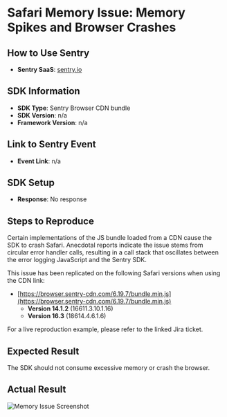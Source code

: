 # Safari Memory Issue: Memory Spikes and Browser Crashes

## How to Use Sentry
- **Sentry SaaS**: [sentry.io](https://sentry.io)

## SDK Information
- **SDK Type**: Sentry Browser CDN bundle
- **SDK Version**: n/a
- **Framework Version**: n/a

## Link to Sentry Event
- **Event Link**: n/a

## SDK Setup
- **Response**: No response

## Steps to Reproduce
Certain implementations of the JS bundle loaded from a CDN cause the SDK to crash Safari. Anecdotal reports indicate the issue stems from circular error handler calls, resulting in a call stack that oscillates between the error logging JavaScript and the Sentry SDK.

This issue has been replicated on the following Safari versions when using the CDN link:
- [https://browser.sentry-cdn.com/6.19.7/bundle.min.js](https://browser.sentry-cdn.com/6.19.7/bundle.min.js)
  - **Version 14.1.2** (16611.3.10.1.16)
  - **Version 16.3** (18614.4.6.1.6)

For a live reproduction example, please refer to the linked Jira ticket.

## Expected Result
The SDK should not consume excessive memory or crash the browser.

## Actual Result
![Memory Issue Screenshot](https://github.com/user-attachments/assets/cd7f8b24-6914-4c02-9aa5-6e068a92ef5e)
